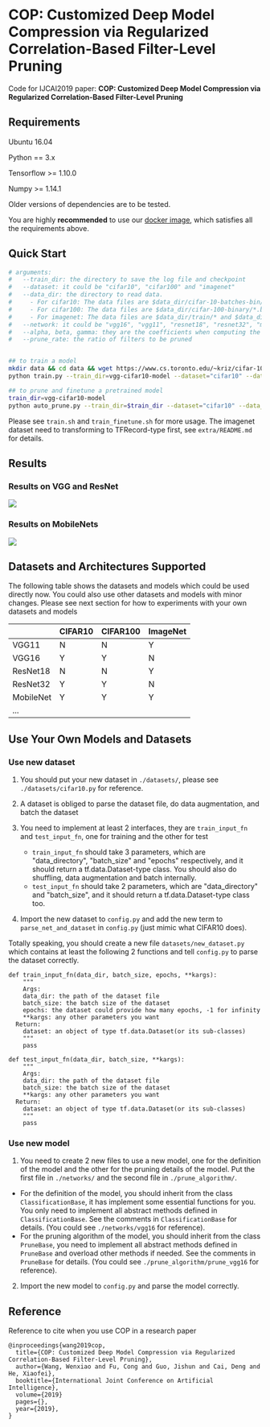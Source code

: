 # COP: Customized Deep Model Compression via Regularized Correlation-Based Filter-Level Pruning
Code for IJCAI2019 paper: **COP: Customized Deep Model Compression via Regularized Correlation-Based Filter-Level Pruning**



## Requirements

Ubuntu 16.04

Python == 3.x

Tensorflow >= 1.10.0

Numpy >= 1.14.1

Older versions of dependencies are to be tested.


You are highly **recommended** to use our [docker image](https://github.com/cheerss/deep-docker/tree/9.0-cudnn7-devel-ubuntu16.04), which satisfies all the requirements above.



## Quick Start
```bash
# arguments:
#   --train_dir: the directory to save the log file and checkpoint
#   --dataset: it could be "cifar10", "cifar100" and "imagenet"
#   --data_dir: the directory to read data. 
#     - For cifar10: The data files are $data_dir/cifar-10-batches-bin/*.bin
#     - For cifar100: The data files are $data_dir/cifar-100-binary/*.bin
#     - For imagenet: The data files are $data_dir/train/* and $data_dir/validation/*(TFRecord-type)
#   --network: it could be "vgg16", "vgg11", "resnet18", "resnet32", "mobilenet_for_cifar" and "mobilenet_for_imagenet"
#   --alpha, beta, gamma: they are the coefficients when computing the importance of filts, see the paper for details
#   --prune_rate: the ratio of filters to be pruned


## to train a model
mkdir data && cd data && wget https://www.cs.toronto.edu/~kriz/cifar-10-binary.tar.gz && tar -zxvf cifar-10-binary.tar.gz
python train.py --train_dir=vgg-cifar10-model --dataset="cifar10" --data_dir="./data" --network="vgg16"

## to prune and finetune a pretrained model
train_dir=vgg-cifar10-model
python auto_prune.py --train_dir=$train_dir --dataset="cifar10" --data_dir="./data" --network="vgg16" --alpha=1.0 --beta=0.0 --gamma=3.0 --prune_rate=0.1
```

Please see `train.sh` and `train_finetune.sh` for more usage. The imagenet dataset need to transforming to TFRecord-type first, see `extra/README.md` for details.




## Results

### Results on VGG and ResNet

![](./results/1.png)

### Results on MobileNets

![](./results/2.png)





## Datasets and Architectures Supported

The following table shows the datasets and models which could be used directly now. You could also use other datasets and models with minor changes. Please see next section for how to experiments with your own datasets and models

|           | CIFAR10 | CIFAR100 | ImageNet |
| --------- | ------- | -------- | -------- |
| VGG11     | N       | N        | Y        |
| VGG16     | Y       | Y        | N        |
| ResNet18  | N       | N        | Y        |
| ResNet32  | Y       | Y        | N        |
| MobileNet | Y       | Y        | Y        |
| ...       |         |          |          |



## Use Your Own Models and Datasets

### Use new dataset

1. You should put your new dataset in `./datasets/`, please see `./datasets/cifar10.py` for reference.

2. A dataset is obliged to parse the dataset file, do data augmentation, and batch the dataset

3. You need to implement at least 2 interfaces, they are `train_input_fn` and `test_input_fn`, one for training and the other for test

   - `train_input_fn` should take 3 parameters, which are "data_directory", "batch_size" and "epochs" respectively, and it should return a tf.data.Dataset-type class. You should also do shuffling, data augmentation and batch internally.
   - `test_input_fn` should take 2 parameters, which are  "data_directory" and "batch_size", and it should return a tf.data.Dataset-type class too.

4. Import the new dataset to `config.py` and add the new term to `parse_net_and_dataset` in `config.py` (just mimic what CIFAR10 does).
  

Totally speaking, you should create a new file `datasets/new_dataset.py` which contains at least the following 2 functions and tell `config.py` to parse the dataset correctly. 

```
def train_input_fn(data_dir, batch_size, epochs, **kargs):
	"""
	Args:
    data_dir: the path of the dataset file
    batch_size: the batch size of the dataset
    epochs: the dataset could provide how many epochs, -1 for infinity
    **kargs: any other parameters you want
  Return:
  	dataset: an object of type tf.data.Dataset(or its sub-classes)
	"""
	pass

def test_input_fn(data_dir, batch_size, **kargs):
	"""
	Args:
    data_dir: the path of the dataset file
    batch_size: the batch size of the dataset
    **kargs: any other parameters you want
  Return:
  	dataset: an object of type tf.data.Dataset(or its sub-classes)
	"""
	pass
```


### Use new model

1. You need to create 2 new files to use a  new model, one for the definition of the model and the other for the pruning details of the model. Put the first file in `./networks/` and the second file in `./prune_algorithm/`.
  -  For the definition of the model, you should inherit from the class `ClassificationBase`, it has implement some essential functions for you. You only need to implement all abstract methods defined in `ClassificationBase`. See the comments in `ClassificationBase` for details. (You could see `./networks/vgg16` for reference).
  - For the pruning algorithm of the model, you should inherit from the class `PruneBase`, you need to implement all abstract methods defined in `PruneBase` and overload other methods if needed. See the comments in `PruneBase` for details. (You could see `./prune_algorithm/prune_vgg16` for reference).
2. Import the new model to `config.py` and parse the model correctly.

## Reference

Reference to cite when you use COP in a research paper
```
@inproceedings{wang2019cop,
  title={COP: Customized Deep Model Compression via Regularized Correlation-Based Filter-Level Pruning},
  author={Wang, Wenxiao and Fu, Cong and Guo, Jishun and Cai, Deng and He, Xiaofei},
  booktitle={International Joint Conference on Artificial Intelligence},
  volume={2019}
  pages={},
  year={2019},
}
```

